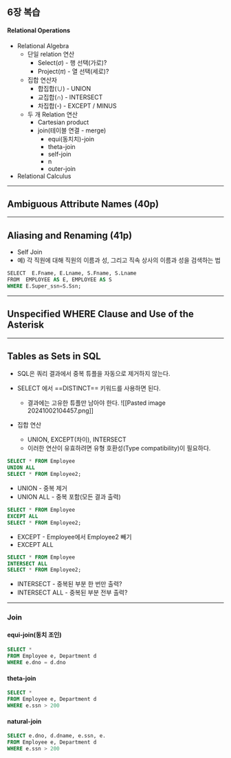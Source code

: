 ## 6장 복습
#### Relational Operations
- Relational Algebra
	- 단일 relation 연산
		- Select($\sigma$) - 행 선택(가로)?
		- Project($\pi$) - 열 선택(세로)?
	- 집합 연산자
		- 합집합($\cup$) - UNION
		- 교집합($\cap$) - INTERSECT
		- 차집합(-) - EXCEPT / MINUS
	- 두 개 Relation 연산
		- Cartesian product
		- join(테이블 연결 - merge)
			- equi(동치치)-join
			- theta-join
			- self-join
			- n
			- outer-join
- Relational Calculus

---
## Ambiguous Attribute Names (40p)
---
## Aliasing and Renaming (41p)
- Self Join
- 예) 각 직원에 대해 직원의 이름과 성, 그리고 직속 상사의 이름과 성을 검색하는 법
```SQL
SELECT  E.Fname, E.Lname, S.Fname, S.Lname
FROM  EMPLOYEE AS E, EMPLOYEE AS S
WHERE E.Super_ssn=S.Ssn;
```

---
## Unspecified WHERE Clause and Use of the Asterisk
---
## Tables as Sets in SQL
- SQL은 쿼리 결과에서 중복 튜플을 자동으로 제거하지 않는다.
- SELECT 에서 ==DISTINCT== 키워드를 사용하면 된다.
	- 결과에는 고유한 튜플만 남아야 한다.
![[Pasted image 20241002104457.png]]

- 집합 연산
	- UNION, EXCEPT(차이), INTERSECT
	- 이러한 연산이 유효하려면 유형 호환성(Type compatibility)이 필요하다.

```SQL
SELECT * FROM Employee
UNION ALL
SELECT * FROM Employee2;
```
- UNION - 중복 제거
- UNION ALL - 중복 포함(모든 결과 출력)

```SQL
SELECT * FROM Employee
EXCEPT ALL
SELECT * FROM Employee2;
```
- EXCEPT - Employee에서 Employee2 빼기
- EXCEPT ALL

```SQL
SELECT * FROM Employee
INTERSECT ALL
SELECT * FROM Employee2;
```
- INTERSECT - 중복된 부분 한 번만 출력?
- INTERSECT ALL - 중복된 부분 전부 출력?

---
### Join
#### equi-join(동치 조인)
```SQL
SELECT *
FROM Employee e, Department d
WHERE e.dno = d.dno
```

#### theta-join
```SQL
SELECT *
FROM Employee e, Department d
WHERE e.ssn > 200
```

#### natural-join
```SQL
SELECT e.dno, d.dname, e.ssn, e.
FROM Employee e, Department d
WHERE e.ssn > 200
```